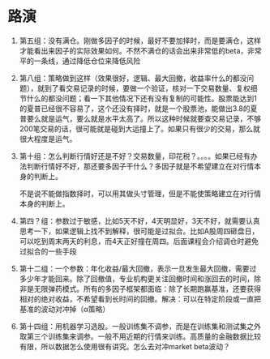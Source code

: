 # 路演

1. 第五组：没有满仓。刚做多因子的时候，最好不要加择时，而是要满仓，这样才能看出来因子的实际效果如何。不然不满仓的话会出来非常低的beta，非常平的一条线，通过降低仓位来降低风险

2. 第八组：策略做到这样（效果很好，逻辑、最大回撤，收益率什么的都没问题），就到了看交易记录的时候，要做一个验证，核对一下交易数量、复权细节什么的都没问题；看一下其他情况下还有没有复制的可能性。股票能达到1的夏普已经很不容易了，这个还没有择时，就是一个股票池，能做出3.8的夏普要么就是运气，要么就是水平太高了。所以这种时候就要查交易记录，不够200笔交易的话，很可能就是碰到大运撞上了。如果只有很少的交易，那么就很大程度是运气。

3. 第十组：怎么判断行情好还是不好？交易数量，印花税？。。。。如果已经有办法判断行情好不好，那还要多因子干什么？多因子就是不希望建立在对行情本身的判断上。

   不是说不能做指数择时，可以用其做头寸管理，但是不能使策略建立在对行情本身的判断上。

4. 第四？组：参数过于敏感，比如5天不好，4天明显好，3天不好，就需要认真思考一下，如果逻辑上找不到解释，很可能是过拟合。比如A股周四砸盘日，可以吃到周末两天的利息，而4天正好撞在周四。后面课程会介绍调仓时避免过拟合的一些手段

5. 第十二组：一个参数：年化收益/最大回撤，表示一旦发生最大回撤，需要过多少年才能回来。除了回撤值，专业机构更关注回撤时间和涨回去的时间，除非是无限弹药模式。所有的多因子框架都面临：除了长期跑赢基准，还要获得相对的绝对收益，不希望看到长时间的回撤。解决：可以在特定阶段或一直把基准的波动对冲掉（α策略）

6. 第十四组：用机器学习选股。一般训练集不调参，而是在训练集和测试集之外取第三个训练集来调参。一般不用近期的行情来训练。高质量的金融数据比较有限，所以数据怎么使用很有讲究。怎么去对冲market beta波动？